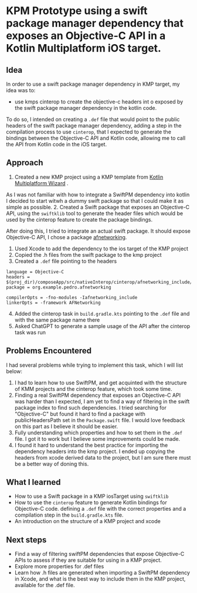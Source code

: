 # KPM Prototype using a swift package manager dependency that exposes an Objective-C API in a Kotlin Multiplatform iOS target.

## Idea

In order to use a swift package manager dependency in KMP target, my idea was to:

- use kmps cinterop to create the objective-c headers int   o  exposed by the swift package manager dependency in the kotlin code.
  
To do so, I intended on creating a `.def` file that would point to the public headers of the swift package manager dependency, adding a step in the compilation process to use `cinterop`, that I expected to generate the bindings between the Objective-C API and Kotlin code, allowing me to call the API from Kotlin code in the iOS target.

## Approach

1. Created a new KMP project using a KMP template from [Kotlin Multiplatform Wizard](https://kmp.jetbrains.com/) .

As I was not familiar with how to integrate a SwiftPM dependency into kotlin I decided to start witwh a dummy swift package so that I could make it as simple as possible. 
2. Created a Swift package that exposes an Objective-C API, using the `swiftklib` tool to generate the header files which would be used by the cinterop feature to create the package bindings.


After doing this, I tried to integrate an actual swift package.
It should expose Objective-C API, I chose a package [afnetworking](https://github.com/AFNetworking/AFNetworking/tree/master).

1. Used Xcode to add the dependency to the ios target of the KMP project
2. Copied the .h files from the swift package to the kmp project
3. Created a `.def` file pointing to the headers
```
language = Objective-C
headers = $(proj_dir)/composeApp/src/nativeInterop/cinterop/afnetworking_include/AFNetworking.h
package = org.example.pedro.afnetworking

compilerOpts = -fno-modules -Iafnetworking_include
linkerOpts = -framework AFNetworking
```
4. Added the cinterop task in `build.gradle.kts` pointing to the `.def` file and with the same package name there
5. Asked ChatGPT to generate a sample usage of the API after the cinterop task was run


## Problems Encountered

I had several problems while trying to implement this task, which I will list below:

1. I had to learn how to use SwiftPM, and get acquinted with the structure of KMM projects and the cinterop feature, which took some time.
2. Finding a real SwiftPM dependency that exposes an Objective-C API was harder than I expected, I am yet to find a way of filtering in the swift package index to find such dependencies. I tried searching for "Objective-C" but found it hard to find a package with publicHeadersPath set in the `Package.swift` file. I would love feedback on this part as I believe it should be easier.
3. Fully understanding which properties and how to set them in the `.def` file. I got it to work but I believe some improvements could be made.
4. I found it hard to understand the best practice for importing the dependency headers into the kmp project. I ended up copying the headers from xcode derived data to the project, but I am sure there must be a better way of doning this. 

## What I learned

- How to use a Swift package in a KMP iosTarget using  `swiftklib`
- How to use the `cinterop` feature to generate Kotlin bindings for Objective-C code. defining a `.def` file with the correct properties and a compilation step in the `build.gradle.kts` file.
- An introduction on the structure of a KMP project and xcode


## Next steps

- Find a way of filtering swiftPM dependencies that expose Objective-C APIs to assess if they are suitable for using in a KMP project.
- Explore more properties for .def files
- Learn how .h files are generated when importing a SwiftPM dependency in Xcode, and what is the best way to include them in the KMP project, available for the .def file.
